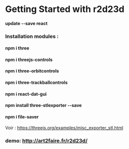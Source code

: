 # Getting Started with r2d23d

#### update --save react
### Installation modules :
#### npm i three
#### npm i threejs-controls 
#### npm i three-orbitcontrols
#### npm i three-trackballcontrols
#### npm i react-dat-gui
#### npm install three-stlexporter --save
#### npm i file-saver
Voir : 
https://threejs.org/examples/misc_exporter_stl.html

### demo: http://art2faire.fr/r2d23d/
